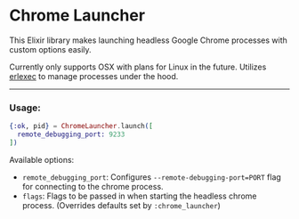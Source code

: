 # Chrome Launcher

This Elixir library makes launching headless Google Chrome processes with custom options easily.

Currently only supports OSX with plans for Linux in the future. Utilizes [erlexec](https://github.com/saleyn/erlexec) to manage processes under the hood.

---

### Usage:

```elixir
{:ok, pid} = ChromeLauncher.launch([
  remote_debugging_port: 9233
])
```

Available options:

- `remote_debugging_port`: Configures `--remote-debugging-port=PORT` flag for connecting to the chrome process.
- `flags`: Flags to be passed in when starting the headless chrome process. (Overrides defaults set by `:chrome_launcher`)

